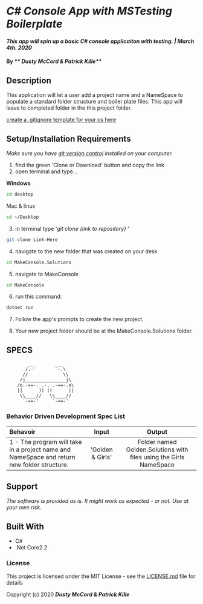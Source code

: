 

# _C# Console App with MSTesting Boilerplate_

#### _This app will spin up a basic C# console applicaiton with testing. | March 4th. 2020_

#### By _** Dusty McCord & Patrick Kille**_

## Description

This application will let a user add a project name and a NameSpace to populate a standard folder structure and boiler plate files. This app will leave to completed folder in the this project folder. 

[create a .gitignore template for your os here](https://www.gitignore.io/)

## Setup/Installation Requirements

_Make sure you have [git version control](https://git-scm.com/downloads) installed on your computer._

1. find the green 'Clone or Download' button and copy the link
2. open terminal and type...

**Windows**
```sh 
cd desktop
```

 Mac & linux 
 ```sh
 cd ~/Desktop
 ```

 3. in terminal type '_git clone {link to repository}_ '

```sh
git clone Link-Here
```

4. navigate to the new folder that was created on your desk
```sh
cd MakeConsole.Solutions
```

5. navigate to MakeConsole
```sh
cd MakeConsole
```
6. run this command:
```sh
dotnet run
```

7. Follow the app's prompts to create the new project.

8. Your new project folder should be at the MakeConsole.Solutions folder. 





## SPECS
            __         __
           /.-'       `-.\
          //             \\
         /j_______________j\
        /o.-==-. .-. .-==-.o\
        ||      )) ((      ||
         \\____//   \\____//   
          `-==-'     `-==-'
### Behavior Driven Development Spec List

Behavoir | Input | Output
:---------|:------:|:------:
|1 - The program will take in a project name and NameSpace and return new folder structure.| 'Golden & Girls' | Folder named Golden.Solutions with files using the Girls NameSpace |


## Support 

_The software is provided as is. It might work as expected - or not. Use at your own risk._


## Built With
* C#
* .Net Core2.2


### License

This project is licensed under the MIT License - see the [LICENSE.md](LICENSE.md) file for details

Copyright (c) 2020 **_Dusty McCord & Patrick Kille_**

